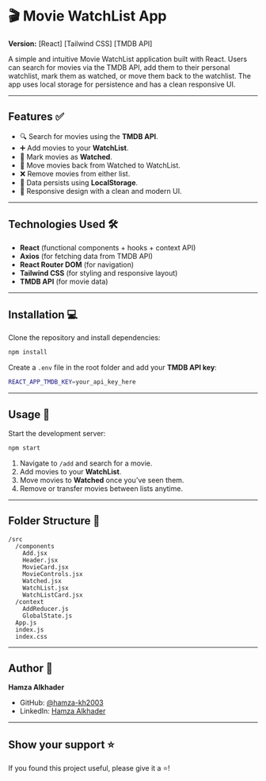 # 🎬 Movie WatchList App

**Version:** [React] [Tailwind CSS] [TMDB API]

A simple and intuitive Movie WatchList application built with React. Users can search for movies via the TMDB API, add them to their personal watchlist, mark them as watched, or move them back to the watchlist. The app uses local storage for persistence and has a clean responsive UI.

---

## Features ✅

- 🔍 Search for movies using the **TMDB API**.
- ➕ Add movies to your **WatchList**.
- 👀 Mark movies as **Watched**.
- 🔄 Move movies back from Watched to WatchList.
- ❌ Remove movies from either list.
- 💾 Data persists using **LocalStorage**.
- 📱 Responsive design with a clean and modern UI.

---

## Technologies Used 🛠️

- **React** (functional components + hooks + context API)
- **Axios** (for fetching data from TMDB API)
- **React Router DOM** (for navigation)
- **Tailwind CSS** (for styling and responsive layout)
- **TMDB API** (for movie data)

---

## Installation 💻

Clone the repository and install dependencies:

```bash
npm install
```

Create a `.env` file in the root folder and add your **TMDB API key**:

```bash
REACT_APP_TMDB_KEY=your_api_key_here
```

---

## Usage 📝

Start the development server:

```bash
npm start
```

1. Navigate to `/add` and search for a movie.
2. Add movies to your **WatchList**.
3. Move movies to **Watched** once you’ve seen them.
4. Remove or transfer movies between lists anytime.

---

## Folder Structure 📁

```
/src
  /components
    Add.jsx
    Header.jsx
    MovieCard.jsx
    MovieControls.jsx
    Watched.jsx
    WatchList.jsx
    WatchListCard.jsx
  /context
    AddReducer.js
    GlobalState.js
  App.js
  index.js
  index.css
```

---

## Author 👤

**Hamza Alkhader**

- GitHub: [@hamza-kh2003](https://github.com/hamza-kh2003)
- LinkedIn: [Hamza Alkhader](https://www.linkedin.com/in/hamza-alkhader)

---

## Show your support ⭐

If you found this project useful, please give it a ⭐️!
